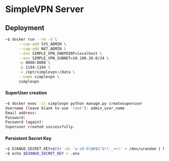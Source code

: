# SimpleVPN Server

## Deployment

```bash
~$ docker run --rm -d \
      --cap-add SYS_ADMIN \
      --cap-add NET_ADMIN \
      --env SIMPLE_VPN_ENDPOINT=localhost \
      --env SIMPLE_VPN_SUBNET=10.100.20.0/24 \
      -p 8000:8000 \
      -p 1194:1194 \
      -v /opt/simplevpn:/data \
      --name simplevpn \
      simplevpn
```

#### SuperUser creation
```bash
~$ docker exec -it simplevpn python manage.py createsuperuser
Username (leave blank to use 'root'): admin_user_name
Email address: 
Password: 
Password (again): 
Superuser created successfully.
```

#### Persistent Secret Key
```bash
~$ DJANGO_SECRET_KEY=$(tr -dc 'a-z0-9!@#$%^&*(-_=+)' < /dev/urandom | head -c50)
~$ echo $DJANGO_SECRET_KEY > .env
```

